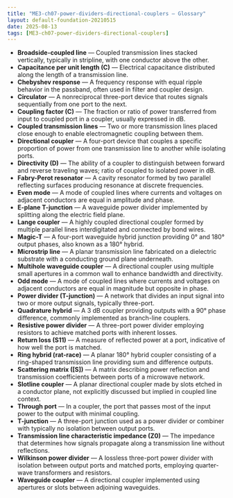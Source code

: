 ```yaml
---
title: "ME3-ch07-power-dividers-directional-couplers — Glossary"
layout: default-foundation-20210515
date: 2025-08-13
tags: [ME3-ch07-power-dividers-directional-couplers]
---
```


- **Broadside-coupled line** — Coupled transmission lines stacked vertically, typically in stripline, with one conductor above the other.  
- **Capacitance per unit length (C)** — Electrical capacitance distributed along the length of a transmission line.  
- **Chebyshev response** — A frequency response with equal ripple behavior in the passband, often used in filter and coupler design.  
- **Circulator** — A nonreciprocal three-port device that routes signals sequentially from one port to the next.  
- **Coupling factor (C)** — The fraction or ratio of power transferred from input to coupled port in a coupler, usually expressed in dB.  
- **Coupled transmission lines** — Two or more transmission lines placed close enough to enable electromagnetic coupling between them.  
- **Directional coupler** — A four-port device that couples a specific proportion of power from one transmission line to another while isolating ports.  
- **Directivity (D)** — The ability of a coupler to distinguish between forward and reverse traveling waves; ratio of coupled to isolated power in dB.  
- **Fabry-Perot resonator** — A cavity resonator formed by two parallel reflecting surfaces producing resonance at discrete frequencies.  
- **Even mode** — A mode of coupled lines where currents and voltages on adjacent conductors are equal in amplitude and phase.  
- **E-plane T-junction** — A waveguide power divider implemented by splitting along the electric field plane.  
- **Lange coupler** — A highly coupled directional coupler formed by multiple parallel lines interdigitated and connected by bond wires.  
- **Magic-T** — A four-port waveguide hybrid junction providing 0° and 180° output phases, also known as a 180° hybrid.  
- **Microstrip line** — A planar transmission line fabricated on a dielectric substrate with a conducting ground plane underneath.  
- **Multihole waveguide coupler** — A directional coupler using multiple small apertures in a common wall to enhance bandwidth and directivity.  
- **Odd mode** — A mode of coupled lines where currents and voltages on adjacent conductors are equal in magnitude but opposite in phase.  
- **Power divider (T-junction)** — A network that divides an input signal into two or more output signals, typically three-port.  
- **Quadrature hybrid** — A 3 dB coupler providing outputs with a 90° phase difference, commonly implemented as branch-line couplers.  
- **Resistive power divider** — A three-port power divider employing resistors to achieve matched ports with inherent losses.  
- **Return loss (S11)** — A measure of reflected power at a port, indicative of how well the port is matched.  
- **Ring hybrid (rat-race)** — A planar 180° hybrid coupler consisting of a ring-shaped transmission line providing sum and difference outputs.  
- **Scattering matrix ([S])** — A matrix describing power reflection and transmission coefficients between ports of a microwave network.  
- **Slotline coupler** — A planar directional coupler made by slots etched in a conductor plane, not explicitly discussed but implied in coupled line context.  
- **Through port** — In a coupler, the port that passes most of the input power to the output with minimal coupling.  
- **T-junction** — A three-port junction used as a power divider or combiner with typically no isolation between output ports.  
- **Transmission line characteristic impedance (Z0)** — The impedance that determines how signals propagate along a transmission line without reflections.  
- **Wilkinson power divider** — A lossless three-port power divider with isolation between output ports and matched ports, employing quarter-wave transformers and resistors.  
- **Waveguide coupler** — A directional coupler implemented using apertures or slots between adjoining waveguides.
